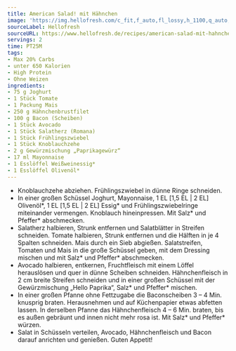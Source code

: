 ```yaml
---
title: American Salad! mit Hähnchen
image: 'https://img.hellofresh.com/c_fit,f_auto,fl_lossy,h_1100,q_auto,w_2600/hellofresh_s3/image/american-salad-mit-hahnchen-1b8d7052.jpg'
sourceLabel: Hellofresh
sourceURL: https://www.hellofresh.de/recipes/american-salad-mit-hahnchen-623060048522aa50660558b5
servings: 2
time: PT25M
tags:
- Max 20% Carbs
- unter 650 Kalorien
- High Protein
- Ohne Weizen
ingredients:
- 75 g Joghurt
- 1 Stück Tomate
- 1 Packung Mais
- 250 g Hähnchenbrustfilet
- 100 g Bacon (Scheiben)
- 1 Stück Avocado
- 1 Stück Salatherz (Romana)
- 1 Stück Frühlingszwiebel
- 1 Stück Knoblauchzehe
- 2 g Gewürzmischung „Paprikagewürz“
- 17 ml Mayonnaise
- 1 Esslöffel Weißweinessig*
- 1 Esslöffel Olivenöl*
---
```


- Knoblauchzehe abziehen.  Frühlingszwiebel in dünne Ringe schneiden.
- In einer großen Schüssel Joghurt, Mayonnaise, 1 EL [1,5 EL | 2 EL] Olivenöl\*, 1 EL [1,5 EL | 2 EL] Essig\* und Frühlingszwiebelringe miteinander vermengen. Knoblauch hineinpressen. Mit Salz\* und Pfeffer\* abschmecken.
- Salatherz halbieren, Strunk entfernen und Salatblätter in Streifen schneiden.  Tomate halbieren, Strunk entfernen und die Hälften in je 4 Spalten schneiden.  Mais durch ein Sieb abgießen.  Salatstreifen, Tomaten und Mais in die große Schüssel geben, mit dem Dressing mischen und mit Salz\* und Pfeffer\* abschmecken.
- Avocado halbieren, entkernen, Fruchtfleisch mit einem Löffel herauslösen und quer in dünne Scheiben schneiden.  Hähnchenfleisch in 2 cm breite Streifen schneiden und in einer großen Schüssel mit der Gewürzmischung „Hello Paprika“, Salz\* und Pfeffer\* mischen.
- In einer großen Pfanne ohne Fettzugabe die Baconscheiben 3 – 4 Min. knusprig braten. Herausnehmen und auf Küchenpapier etwas abfetten lassen.  In derselben Pfanne das Hähnchenfleisch 4 – 6 Min. braten, bis es außen gebräunt und innen nicht mehr rosa ist. Mit Salz\* und Pfeffer\* würzen.
- Salat in Schüsseln verteilen, Avocado, Hähnchenfleisch und Bacon darauf anrichten und genießen.  Guten Appetit!
